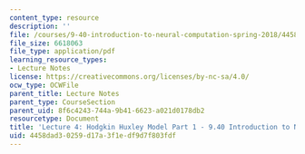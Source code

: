 ```yaml
---
content_type: resource
description: ''
file: /courses/9-40-introduction-to-neural-computation-spring-2018/4458dad30259d17a3f1edf9d7f803fdf_MIT9_40S18_Lec04.pdf
file_size: 6618063
file_type: application/pdf
learning_resource_types:
- Lecture Notes
license: https://creativecommons.org/licenses/by-nc-sa/4.0/
ocw_type: OCWFile
parent_title: Lecture Notes
parent_type: CourseSection
parent_uid: 8f6c4243-744a-9b41-6623-a021d0178db2
resourcetype: Document
title: 'Lecture 4: Hodgkin Huxley Model Part 1 - 9.40 Introduction to Neural Computation'
uid: 4458dad3-0259-d17a-3f1e-df9d7f803fdf
---
```

